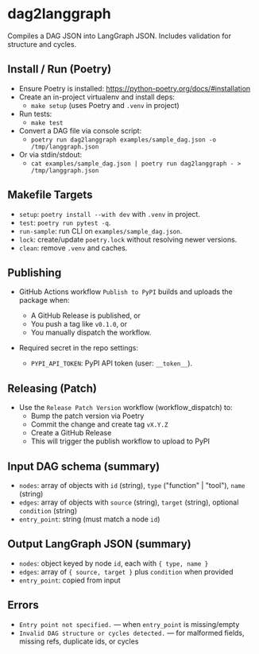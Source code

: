 # dag2langgraph

Compiles a DAG JSON into LangGraph JSON. Includes validation for structure and cycles.

## Install / Run (Poetry)

- Ensure Poetry is installed: https://python-poetry.org/docs/#installation
- Create an in-project virtualenv and install deps:
  - `make setup` (uses Poetry and `.venv` in project)
- Run tests:
  - `make test`
- Convert a DAG file via console script:
  - `poetry run dag2langgraph examples/sample_dag.json -o /tmp/langgraph.json`
- Or via stdin/stdout:
  - `cat examples/sample_dag.json | poetry run dag2langgraph - > /tmp/langgraph.json`

## Makefile Targets

- `setup`: `poetry install --with dev` with `.venv` in project.
- `test`: `poetry run pytest -q`.
- `run-sample`: run CLI on `examples/sample_dag.json`.
- `lock`: create/update `poetry.lock` without resolving newer versions.
- `clean`: remove `.venv` and caches.

## Publishing

- GitHub Actions workflow `Publish to PyPI` builds and uploads the package when:
  - A GitHub Release is published, or
  - You push a tag like `v0.1.0`, or
  - You manually dispatch the workflow.

- Required secret in the repo settings:
  - `PYPI_API_TOKEN`: PyPI API token (user: `__token__`).

## Releasing (Patch)

- Use the `Release Patch Version` workflow (workflow_dispatch) to:
  - Bump the patch version via Poetry
  - Commit the change and create tag `vX.Y.Z`
  - Create a GitHub Release
  - This will trigger the publish workflow to upload to PyPI


## Input DAG schema (summary)

- `nodes`: array of objects with `id` (string), `type` ("function" | "tool"), `name` (string)
- `edges`: array of objects with `source` (string), `target` (string), optional `condition` (string)
- `entry_point`: string (must match a node `id`)

## Output LangGraph JSON (summary)

- `nodes`: object keyed by node `id`, each with `{ type, name }`
- `edges`: array of `{ source, target }` plus `condition` when provided
- `entry_point`: copied from input

## Errors

- `Entry point not specified.` — when `entry_point` is missing/empty
- `Invalid DAG structure or cycles detected.` — for malformed fields, missing refs, duplicate ids, or cycles
